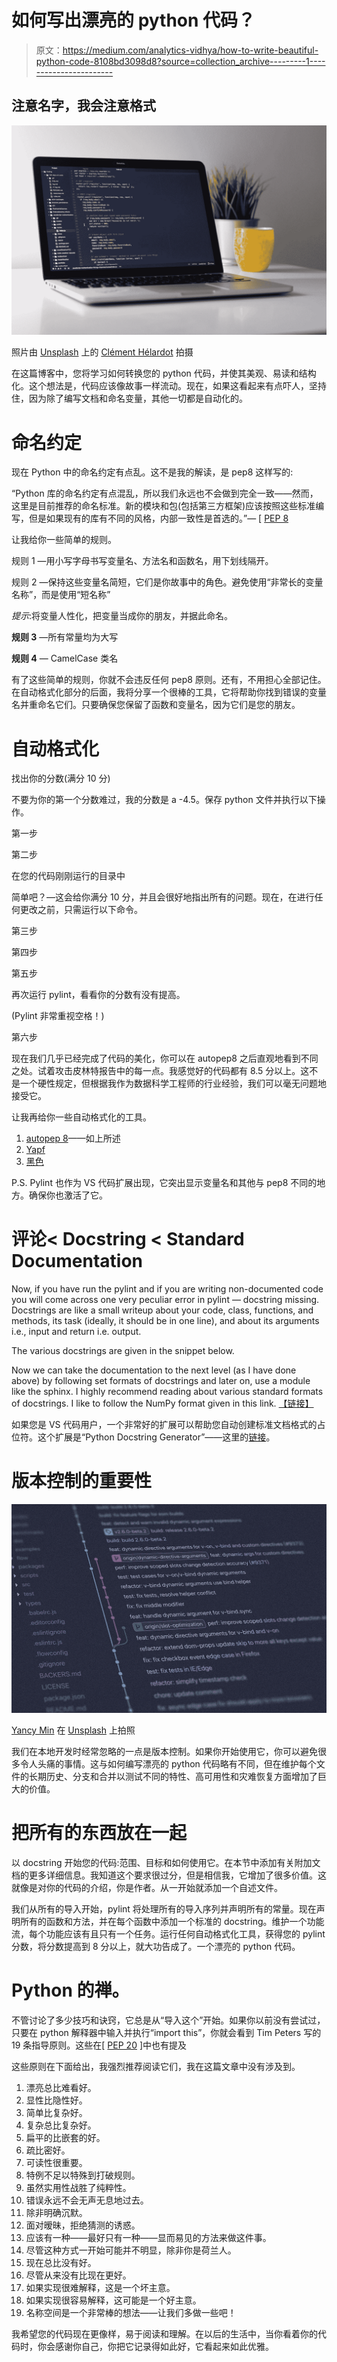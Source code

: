# 如何写出漂亮的 python 代码？

> 原文：<https://medium.com/analytics-vidhya/how-to-write-beautiful-python-code-8108bd3098d8?source=collection_archive---------1----------------------->

## 注意名字，我会注意格式

![](img/cc337c0f26cef51b1a3c340180eda717.png)

照片由 [Unsplash](https://unsplash.com?utm_source=medium&utm_medium=referral) 上的 [Clément Hélardot](https://unsplash.com/@clemhlrdt?utm_source=medium&utm_medium=referral) 拍摄

在这篇博客中，您将学习如何转换您的 python 代码，并使其美观、易读和结构化。这个想法是，代码应该像故事一样流动。现在，如果这看起来有点吓人，坚持住，因为除了编写文档和命名变量，其他一切都是自动化的。

# 命名约定

现在 Python 中的命名约定有点乱。这不是我的解读，是 pep8 这样写的:

“Python 库的命名约定有点混乱，所以我们永远也不会做到完全一致——然而，这里是目前推荐的命名标准。新的模块和包(包括第三方框架)应该按照这些标准编写，但是如果现有的库有不同的风格，内部一致性是首选的。”— [ [PEP 8](https://www.python.org/dev/peps/pep-0008/#naming-conventions)

让我给你一些简单的规则。

规则 1 —用小写字母书写变量名、方法名和函数名，用下划线隔开。

规则 2 —保持这些变量名简短，它们是你故事中的角色。避免使用“非常长的变量名称”，而是使用“短名称”

*提示*:将变量人性化，把变量当成你的朋友，并据此命名。

**规则 3** —所有常量均为大写

**规则 4** — CamelCase 类名

有了这些简单的规则，你就不会违反任何 pep8 原则。还有，不用担心全部记住。在自动格式化部分的后面，我将分享一个很棒的工具，它将帮助你找到错误的变量名并重命名它们。只要确保您保留了函数和变量名，因为它们是您的朋友。

# 自动格式化

找出你的分数(满分 10 分)

不要为你的第一个分数难过，我的分数是 a -4.5。保存 python 文件并执行以下操作。

第一步

第二步

在您的代码刚刚运行的目录中

简单吧？—这会给你满分 10 分，并且会很好地指出所有的问题。现在，在进行任何更改之前，只需运行以下命令。

第三步

第四步

第五步

再次运行 pylint，看看你的分数有没有提高。

(Pylint 非常重视空格！)

第六步

现在我们几乎已经完成了代码的美化，你可以在 autopep8 之后直观地看到不同之处。试着攻击皮林特报告中的每一点。我感觉好的代码都有 8.5 分以上。这不是一个硬性规定，但根据我作为数据科学工程师的行业经验，我们可以毫无问题地接受它。

让我再给你一些自动格式化的工具。

1.  [autopep 8](https://pypi.org/project/autopep8/)——如上所述
2.  [Yapf](https://github.com/google/yapf)
3.  [黑色](https://github.com/psf/black)

P.S. Pylint 也作为 VS 代码扩展出现，它突出显示变量名和其他与 pep8 不同的地方。确保你也激活了它。

# 评论< Docstring < Standard Documentation

Now, if you have run the pylint and if you are writing non-documented code you will come across one very peculiar error in pylint — docstring missing. Docstrings are like a small writeup about your code, class, functions, and methods, its task (ideally, it should be in one line), and about its arguments i.e., input and return i.e. output.

The various docstrings are given in the snippet below.

Now we can take the documentation to the next level (as I have done above) by following set formats of docstrings and later on, use a module like the sphinx. I highly recommend reading about various standard formats of docstrings. I like to follow the NumPy format given in this link. [【链接】](https://numpydoc.readthedocs.io/en/latest/format.html)

如果您是 VS 代码用户，一个非常好的扩展可以帮助您自动创建标准文档格式的占位符。这个扩展是“Python Docstring Generator”——这里的[链接](https://marketplace.visualstudio.com/items?itemName=njpwerner.autodocstring)。

# 版本控制的重要性

![](img/aa5321995c7d046d5f653942dbfec027.png)

[Yancy Min](https://unsplash.com/@yancymin?utm_source=medium&utm_medium=referral) 在 [Unsplash](https://unsplash.com?utm_source=medium&utm_medium=referral) 上拍照

我们在本地开发时经常忽略的一点是版本控制。如果你开始使用它，你可以避免很多令人头痛的事情。这与如何编写漂亮的 python 代码略有不同，但在维护每个文件的长期历史、分支和合并以测试不同的特性、高可用性和灾难恢复方面增加了巨大的价值。

# 把所有的东西放在一起

以 docstring 开始您的代码:范围、目标和如何使用它。在本节中添加有关附加文档的更多详细信息。我知道这个要求很过分，但是相信我，它增加了很多价值。这就像是对你的代码的介绍，你是作者。从一开始就添加一个自述文件。

我们从所有的导入开始，pylint 将处理所有的导入序列并声明所有的常量。现在声明所有的函数和方法，并在每个函数中添加一个标准的 docstring。维护一个功能流，每个功能应该有且只有一个任务。运行任何自动格式化工具，获得您的 pylint 分数，将分数提高到 8 分以上，就大功告成了。一个漂亮的 python 代码。

# Python 的禅。

不管讨论了多少技巧和诀窍，它总是从“导入这个”开始。如果你以前没有尝试过，只要在 python 解释器中输入并执行“import this”，你就会看到 Tim Peters 写的 19 条指导原则。这些在[ [PEP 20](https://www.python.org/dev/peps/pep-0020/) ]中也有提及

这些原则在下面给出，我强烈推荐阅读它们，我在这篇文章中没有涉及到。

1.  漂亮总比难看好。
2.  显性比隐性好。
3.  简单比复杂好。
4.  复杂总比复杂好。
5.  扁平的比嵌套的好。
6.  疏比密好。
7.  可读性很重要。
8.  特例不足以特殊到打破规则。
9.  虽然实用性战胜了纯粹性。
10.  错误永远不会无声无息地过去。
11.  除非明确沉默。
12.  面对暧昧，拒绝猜测的诱惑。
13.  应该有一种——最好只有一种——显而易见的方法来做这件事。
14.  尽管这种方式一开始可能并不明显，除非你是荷兰人。
15.  现在总比没有好。
16.  尽管从来没有比现在更好。
17.  如果实现很难解释，这是一个坏主意。
18.  如果实现很容易解释，这可能是一个好主意。
19.  名称空间是一个非常棒的想法——让我们多做一些吧！

我希望您的代码现在更像样，易于阅读和理解。在以后的生活中，当你看着你的代码时，你会感谢你自己，你把它记录得如此好，它看起来如此优雅。